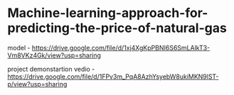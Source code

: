# Machine-learning-approach-for-predicting-the-price-of-natural-gas

model - https://drive.google.com/file/d/1xj4XgKpPBNI6S6SmLAlkT3-Vm8VKz4Gk/view?usp=sharing

project demonstartion vedio - https://drive.google.com/file/d/1FPv3m_PqA8AzhYsyebW8ukiMKN9lST-p/view?usp=sharing
